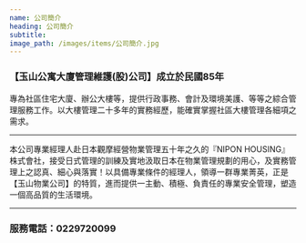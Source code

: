 ```yaml
---
name: 公司簡介
heading: 公司簡介
subtitle: 
image_path: /images/items/公司簡介.jpg
---
```

### 【玉山公寓大廈管理維護(股)公司】成立於民國85年

專為社區住宅大廈、辦公大樓等，提供行政事務、會計及環境美護、等等之綜合管理服務工作。以大樓管理二十多年的實務經歷，能確實掌握社區大樓管理各細項之需求。

---

本公司專業經理人赴日本觀摩經營物業管理五十年之久的『NIPON HOUSING』株式會社，接受日式管理的訓練及實地汲取日本在物業管理規劃的用心，及實務管理上之認真、細心與落實！以具備專業條件的經理人，領導一群專業菁英，正是【玉山物業公司】的特質，進而提供一主動、積極、負責任的專業安全管理，塑造一個高品質的生活環境。

---

### 服務電話：0229720099
